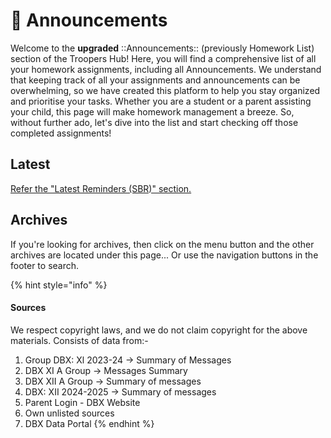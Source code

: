 # 📢 Announcements

Welcome to the **upgraded** ::Announcements:: (previously Homework List) section of the Troopers Hub! Here, you will find a comprehensive list of all your homework assignments, including all Announcements. We understand that keeping track of all your assignments and announcements can be overwhelming, so we have created this platform to help you stay organized and prioritise your tasks. Whether you are a student or a parent assisting your child, this page will make homework management a breeze. So, without further ado, let's dive into the list and start checking off those completed assignments!

## Latest

[Refer the "Latest Reminders (SBR)" section.](latest-reminders-sbr.md)

## Archives

If you're looking for archives, then click on the menu button and the other archives are located under this page... Or use the navigation buttons in the footer to search.

{% hint style="info" %}
#### Sources

We respect copyright laws, and we do not claim copyright for the above materials. Consists of data from:-

1. Group DBX: Xl 2023-24 → Summary of Messages
2. DBX XI A Group → Messages Summary
3. DBX XII A Group -> Summary of messages
4. DBX: XII 2024-2025 -> Summary of messages
5. Parent Login - DBX Website
6. Own unlisted sources
7. DBX Data Portal
{% endhint %}
